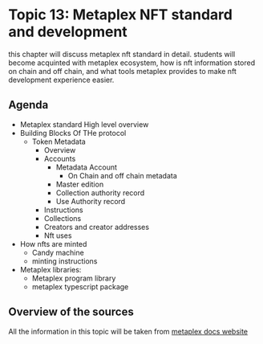 # Topic 13: Metaplex NFT standard and development

this chapter will discuss metaplex nft standard in detail. students will become acquinted with metaplex ecosystem, how is nft information stored on chain and off chain, and what tools metaplex provides to make nft development experience easier.

## Agenda

* Metaplex standard High level overview
* Building Blocks Of THe protocol
  * Token Metadata
    * Overview
    * Accounts
      * Metadata Account
        * On Chain and off chain metadata
      * Master edition
      * Collection authority record
      * Use Authority record
    * Instructions
    * Collections
    * Creators and creator addresses
    * Nft uses
* How nfts are minted
  * Candy machine
  * minting instructions
* Metaplex libraries:
  * Metaplex program library
  * metaplex typescript package

## Overview of the sources

All the information in this topic will be taken from [metaplex docs website](https://docs.metaplex.com)
